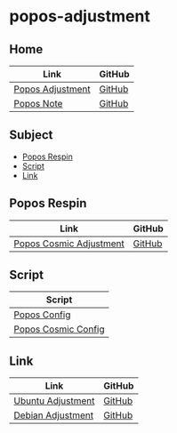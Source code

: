 

# popos-adjustment




## Home

| Link | GitHub |
| ---- | ------ |
| [Popos Adjustment](https://samwhelp.github.io/popos-adjustment/) | [GitHub](https://github.com/samwhelp/popos-adjustment) |
| [Popos Note](https://samwhelp.github.io/note-about-popos/) | [GitHub](https://github.com/samwhelp/note-about-popos) |




## Subject

* [Popos Respin](#popos-respin)
* [Script](#script)
* [Link](#link)




## Popos Respin

| Link | GitHub |
| ---- | ------ |
| [Popos Cosmic Adjustment](https://samwhelp.github.io/popos-cosmic-adjustment/) | [GitHub](https://github.com/samwhelp/popos-cosmic-adjustment) |




## Script

| Script |
| ------ |
| [Popos Config](https://github.com/samwhelp/popos-adjustment/tree/main/prototype/main) |
| [Popos Cosmic Config](https://github.com/samwhelp/popos-cosmic-adjustment/tree/main/prototype/main/cosmic-config/full/Main) |




## Link

| Link | GitHub |
| ---- | ------ |
| [Ubuntu Adjustment](https://samwhelp.github.io/ubuntu-adjustment/) | [GitHub](https://github.com/samwhelp/ubuntu-adjustment) |
| [Debian Adjustment](https://samwhelp.github.io/debian-adjustment/) | [GitHub](https://github.com/samwhelp/debian-adjustment) |
